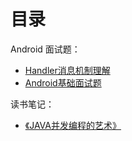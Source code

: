 目录
====

Android 面试题：

- [Handler消息机制理解](https://github.com/double0291/WIKI/blob/master/android面试题/Handler消息机制理解.md)
- [Android基础面试题](https://github.com/double0291/WIKI/blob/master/android面试题/Android基础面试题.md)

读书笔记：

- [《JAVA并发编程的艺术》](https://github.com/double0291/WIKI/blob/master/books/《JAVA并发编程的艺术》.md)

